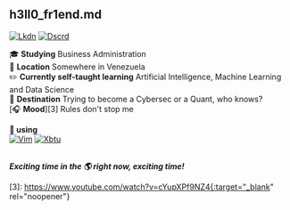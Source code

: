 ## h3ll0_fr1end.md
[![Lkdn](https://img.shields.io/badge/linkedin-000000?style=for-the-badge&logo=linkedin&logoColor=white)][1]  [![Dscrd](https://img.shields.io/badge/discord-000000?&style=for-the-badge&logo=discord&logoColor=white)][2]<br/>

:mortar_board: **Studying** Business Administration<br/>
:round_pushpin: **Location** Somewhere in Venezuela<br/>
:pencil2: **Currently self-taught learning** Artificial Intelligence, Machine Learning and Data Science<br/>
:triangular_flag_on_post: **Destination** Trying to become a Cybersec or a Quant, who knows?<br>
[:headphones: **Mood**][3] Rules don't stop me

**:blue_heart: using**<br/>
[![Vim](https://img.shields.io/badge/vim-019733?&style=for-the-badge&logo=vim&logoColor=white)][4]  [![Xbtu](https://img.shields.io/badge/xubuntu-2284F2?&style=for-the-badge&logo=xfce&logoColor=white)][5]<br/><br/>

***Exciting time in the :earth_americas: right now, exciting time!***

[1]: https://linkedin.com/in/johnny-vergara/
[2]: https://discord.gg/v2TMWcbf32

[3]: https://www.youtube.com/watch?v=cYupXPf9NZ4{:target="_blank" rel="noopener"}

[4]: https://www.vim.org/
[5]: https://xubuntu.org/

